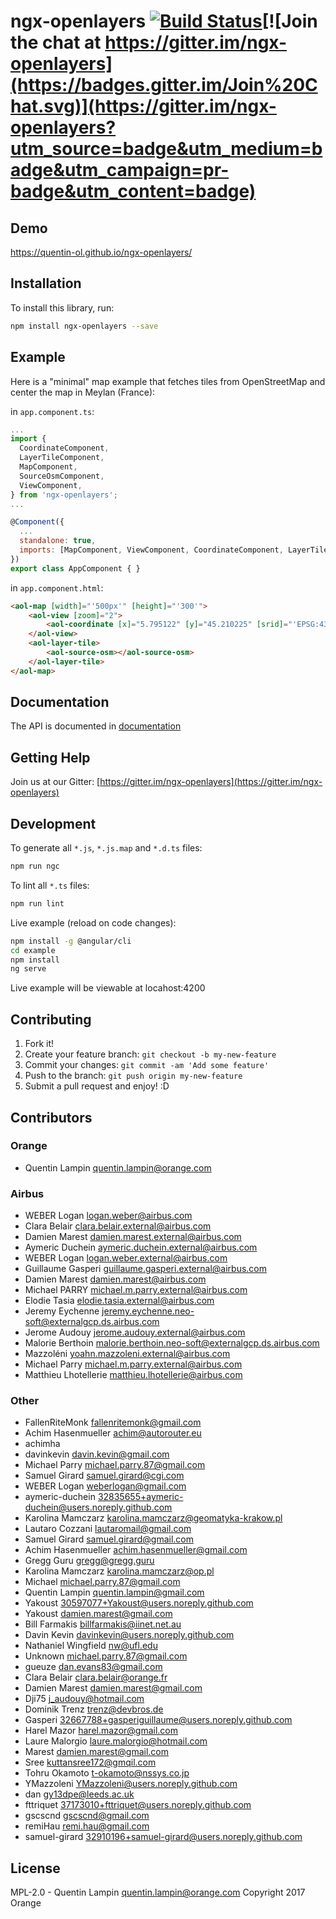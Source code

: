 # ngx-openlayers [![Build Status](https://travis-ci.org/quentin-ol/ngx-openlayers.svg?branch=master)](https://travis-ci.org/quentin-ol/ngx-openlayers)[![Join the chat at https://gitter.im/ngx-openlayers](https://badges.gitter.im/Join%20Chat.svg)](https://gitter.im/ngx-openlayers?utm_source=badge&utm_medium=badge&utm_campaign=pr-badge&utm_content=badge)

## Demo
https://quentin-ol.github.io/ngx-openlayers/

## Installation

To install this library, run:

```bash
npm install ngx-openlayers --save
```

## Example

Here is a "minimal" map example that fetches tiles from OpenStreetMap and center the map in Meylan (France):

in `app.component.ts`:
```js
...
import {
  CoordinateComponent,
  LayerTileComponent,
  MapComponent,
  SourceOsmComponent,
  ViewComponent,
} from 'ngx-openlayers';
...

@Component({
  ...
  standalone: true,
  imports: [MapComponent, ViewComponent, CoordinateComponent, LayerTileComponent, SourceOsmComponent],
})
export class AppComponent { }
```

in `app.component.html`:
```html
<aol-map [width]="'500px'" [height]="'300'">
    <aol-view [zoom]="2">
        <aol-coordinate [x]="5.795122" [y]="45.210225" [srid]="'EPSG:4326'"></aol-coordinate>
    </aol-view>
    <aol-layer-tile>
        <aol-source-osm></aol-source-osm>
    </aol-layer-tile>
</aol-map>
```

## Documentation

The API is documented in [documentation](/documentation/)

## Getting Help

Join us at our Gitter: [https://gitter.im/ngx-openlayers](https://gitter.im/ngx-openlayers)

## Development

To generate all `*.js`, `*.js.map` and `*.d.ts` files:

```bash
npm run ngc
```

To lint all `*.ts` files:

```bash
npm run lint
```

Live example (reload on code changes):

```bash
npm install -g @angular/cli
cd example
npm install
ng serve
```

Live example will be viewable at locahost:4200

## Contributing

1. Fork it!
2. Create your feature branch: `git checkout -b my-new-feature`
3. Commit your changes: `git commit -am 'Add some feature'`
4. Push to the branch: `git push origin my-new-feature`
5. Submit a pull request and enjoy! :D

## Contributors

### Orange
- Quentin Lampin <quentin.lampin@orange.com>

### Airbus
- WEBER Logan <logan.weber@airbus.com>
- Clara Belair <clara.belair.external@airbus.com>
- Damien Marest <damien.marest.external@airbus.com>
- Aymeric Duchein <aymeric.duchein.external@airbus.com>
- WEBER Logan <logan.weber.external@airbus.com>
- Guillaume Gasperi <guillaume.gasperi.external@airbus.com>
- Damien Marest <damien.marest@airbus.com>
- Michael PARRY <michael.m.parry.external@airbus.com>
- Elodie Tasia <elodie.tasia.external@airbus.com>
- Jeremy Eychenne <jeremy.eychenne.neo-soft@externalgcp.ds.airbus.com>
- Jerome Audouy <jerome.audouy.external@airbus.com>
- Malorie Berthoin <malorie.berthoin.neo-soft@externalgcp.ds.airbus.com>
- Mazzoléni <yoahn.mazzoleni.external@airbus.com>
- Michael Parry <michael.m.parry.external@airbus.com>
- Matthieu Lhotellerie  <matthieu.lhotellerie@airbus.com>

### Other

- FallenRiteMonk <fallenritemonk@gmail.com>
- Achim Hasenmueller <achim@autorouter.eu>
- achimha <guigui03>
- davinkevin <davin.kevin@gmail.com>
- Michael Parry <michael.parry.87@gmail.com>
- Samuel Girard <samuel.girard@cgi.com>
- WEBER Logan <weberlogan@gmail.com>
- aymeric-duchein <32835655+aymeric-duchein@users.noreply.github.com>
- Karolina Mamczarz <karolina.mamczarz@geomatyka-krakow.pl>
- Lautaro Cozzani <lautaromail@gmail.com>
- Samuel Girard <samuel.girard@gmail.com>
- Achim Hasenmueller <achim.hasenmueller@gmail.com>
- Gregg Guru <gregg@gregg.guru>
- Karolina Mamczarz <karolina.mamczarz@op.pl>
- Michael <michael.parry.87@gmail.com>
- Quentin Lampin <quentin.lampin@gmail.com>
- Yakoust <30597077+Yakoust@users.noreply.github.com>
- Yakoust <damien.marest@gmail.com>
- Bill Farmakis <billfarmakis@iinet.net.au>
- Davin Kevin <davinkevin@users.noreply.github.com>
- Nathaniel Wingfield <nw@ufl.edu>
- Unknown <michael.parry.87@gmail.com>
- gueuze <dan.evans83@gmail.com>
- Clara Belair <clara.belair@orange.fr>
- Damien Marest <damien.marest@gmail.com>
- Dji75 <j_audouy@hotmail.com>
- Dominik Trenz <trenz@devbros.de>
- Gasperi <32667788+gasperiguillaume@users.noreply.github.com>
- Harel Mazor <harel.mazor@gmail.com>
- Laure Malorgio <laure.malorgio@hotmail.com>
- Marest <damien.marest@gmail.com>
- Sree <kuttansree172@gmqil.com>
- Tohru Okamoto <t-okamoto@nssys.co.jp>
- YMazzoleni <YMazzoleni@users.noreply.github.com>
- dan <gy13dpe@leeds.ac.uk>
- fttriquet <37173010+fttriquet@users.noreply.github.com>
- gscscnd <gscscnd@gmail.com>
- remiHau <remi.hau@gmail.com>
- samuel-girard <32910196+samuel-girard@users.noreply.github.com>

## License

MPL-2.0 - Quentin Lampin <quentin.lampin@orange.com> Copyright 2017 Orange
